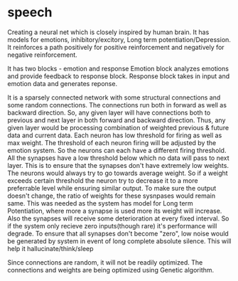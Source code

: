 # speech
Creating a neural net which is closely inspired by human brain.
It has models for emotions, inhibitory/excitory, Long term potentiation/Depression.
It reinforces a path positively for positive reinforcement and negatively for negative reinforcement.

It has two blocks - emotion and response
Emotion block analyzes emotions and provide feedback to response block.
Response block takes in input and emotion data and generates reponse.

It is a sparsely connected network with some structural connections and some random connections.
The connections run both in forward as well as backward direction.
So, any given layer will have connections both to previous and next layer in both forward and backward direction.
Thus, any given layer would be processing combination of weighted previous & future data and current data.
Each neuron has low threshold for firing as well as max weight.
The threshold of each neuron firing will be adjusted by the emotion system.
So the neurons can each have a different firing threshold.
All the synapses have a low threshold below which no data will pass to next layer.
This is to ensure that the synapses don't have extremely low weights.
The neurons would always try to go towards average weight.
So if a weight exceeds certain threshold the neuron try to decrease it to a more preferrable level while ensuring similar output.
To make sure the output doesn't change, the ratio of weights for these sysnpases would remain same.
This was needed as the system has model for Long term Potentiation, where more a synapse is used more its weight will increase.
Also the synapses will receive some deterioration at every fixed interval.
So if the system only recieve zero inputs(though rare) it's performance will degrade.
To ensure that all synapses don't become "zero", low noise would be generated by system in event of long complete absolute silence.
This will help it hallucinate/think/sleep

Since connections are random, it will not be readily optimized.
The connections and weights are being optimized using Genetic algorithm. 
